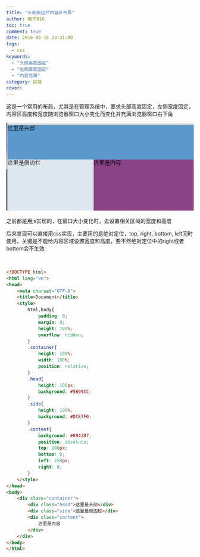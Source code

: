 ```yaml
---
title: "头部侧边栏内容区布局"
author: 柚子816
toc: true
comment: true
date: 2016-06-16 23:31:00
tags: 
  - css
keywords:
  - "头部高度固定"
  - "左侧宽度固定"
  - "内容充满"
category: 前端
cover: 
---
```


这是一个常用的布局，尤其是在管理系统中，要求头部高度固定，左侧宽度固定，内容区高度和宽度随浏览器窗口大小变化而变化并充满浏览器窗口右下角


![](./d8d4056e-137f-3b60-ad34-6bf5b5e378b9.png)

之前都是用js实现的，在窗口大小变化时，去设置相关区域的宽度和高度

后来发现可以直接用css实现，主要用的是绝对定位，top, right, bottom,
left同时使用，关键是不能给内容区域设置宽度和高度，要不然绝对定位中的right或者bottom会不生效


​    
```html
<!DOCTYPE html>
<html lang="en">
<head>
    <meta charset="UTF-8">
    <title>Document</title>
    <style>
        html,body{
            padding: 0;
            margin: 0;
            height: 100%;
            overflow: hidden;
        }
        .container{
            height: 100%;
            width: 100%;
            position: relative;
        }
        .head{
            height: 100px;
            background: #5B99CC;
        }
        .side{
            height: 100%;
            background: #DCE7F0;
        }
        .content{
            background: #894387;
            position: absolute;
            top: 100px;
            bottom: 0;
            left: 250px;
            right: 0;
        }
    </style>
</head>
<body>
    <div class="container">
        <div class="head">这里是头部</div>
        <div class="side">这里是侧边栏</div>
        <div class="content">
            这里是内容
        </div>
    </div>
</body>
</html>
```

  



  